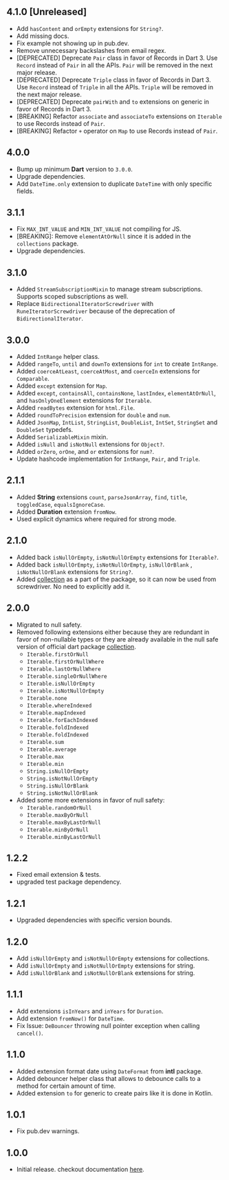## 4.1.0 [Unreleased]

- Add `hasContent` and `orEmpty` extensions for `String?`.
- Add missing docs.
- Fix example not showing up in pub.dev.
- Remove unnecessary backslashes from email regex.
- [DEPRECATED] Deprecate `Pair` class in favor of Records in Dart 3. Use `Record` instead of `Pair` in all the
  APIs. `Pair` will be removed in the next major release.
- [DEPRECATED] Deprecate `Triple` class in favor of Records in Dart 3. Use `Record` instead of `Triple` in all the
  APIs. `Triple` will be removed in the next major release.
- [DEPRECATED] Deprecate `pairWith` and `to` extensions on generic in favor of Records in Dart 3.
- [BREAKING] Refactor `associate` and `associateTo` extensions on `Iterable` to use Records instead of `Pair`.
- [BREAKING] Refactor `+` operator on `Map` to use Records instead of `Pair`.

## 4.0.0

- Bump up minimum **Dart** version to `3.0.0`.
- Upgrade dependencies.
- Add `DateTime.only` extension to duplicate `DateTime` with only specific fields.

## 3.1.1

- Fix `MAX_INT_VALUE` and `MIN_INT_VALUE` not compiling for JS.
- [BREAKING]: Remove `elementAtOrNull` since it is added in the `collections` package.
- Upgrade dependencies.

## 3.1.0

- Added `StreamSubscriptionMixin` to manage stream subscriptions. Supports scoped subscriptions as well.
- Replace `BidirectionalIteratorScrewdriver` with `RuneIteratorScrewdriver` because of the deprecation
  of `BidirectionalIterator`.

## 3.0.0

- Added `IntRange` helper class.
- Added `rangeTo`, `until` and `downTo` extensions for `int` to create `IntRange`.
- Added `coerceAtLeast`, `coerceAtMost`, and `coerceIn` extensions for `Comparable`.
- Added `except` extension for `Map`.
- Added `except`, `containsAll`, `containsNone`, `lastIndex`, `elementAtOrNull`, and `hasOnlyOneElement` extensions
  for `Iterable`.
- Added `readBytes` extension for `html.File`.
- Added `roundToPrecision` extension for `double` and `num`.
- Added `JsonMap`, `IntList`, `StringList`, `DoubleList`, `IntSet`, `StringSet` and `DoubleSet` typedefs.
- Added `SerializableMixin` mixin.
- Added `isNull` and `isNotNull` extensions for `Object?`.
- Added `orZero`, `orOne`, and `or` extensions for `num?`.
- Update hashcode implementation for `IntRange`, `Pair`, and `Triple`.

## 2.1.1

- Added **String** extensions `count`, `parseJsonArray`, `find`, `title`, `toggledCase`, `equalsIgnoreCase`.
- Added **Duration** extension `fromNow`.
- Used explicit dynamics where required for strong mode.

## 2.1.0

- Added back `isNullOrEmpty`, `isNotNullOrEmpty` extensions for `Iterable?`.
- Added back `isNullOrEmpty`, `isNotNullOrEmpty`, `isNullOrBlank` , `isNotNullOrBlank` extensions for `String?`.
- Added [collection](https://pub.dev/packages/collection) as a part of the package, so it can now be used from
  screwdriver. No need to explicitly add it.

## 2.0.0

- Migrated to null safety.
- Removed following extensions either because they are redundant in favor of non-nullable types or they are already
  available in the null safe version of official dart package [collection](https://pub.dev/packages/collection).
    - `Iterable.firstOrNull`
    - `Iterable.firstOrNullWhere`
    - `Iterable.lastOrNullWhere`
    - `Iterable.singleOrNullWhere`
    - `Iterable.isNullOrEmpty`
    - `Iterable.isNotNullOrEmpty`
    - `Iterable.none`
    - `Iterable.whereIndexed`
    - `Iterable.mapIndexed`
    - `Iterable.forEachIndexed`
    - `Iterable.foldIndexed`
    - `Iterable.foldIndexed`
    - `Iterable.sum`
    - `Iterable.average`
    - `Iterable.max`
    - `Iterable.min`
    - `String.isNullOrEmpty`
    - `String.isNotNullOrEmpty`
    - `String.isNullOrBlank`
    - `String.isNotNullOrBlank`
- Added some more extensions in favor of null safety:
    - `Iterable.randomOrNull`
    - `Iterable.maxByOrNull`
    - `Iterable.maxByLastOrNull`
    - `Iterable.minByOrNull`
    - `Iterable.minByLastOrNull`

## 1.2.2

- Fixed email extension & tests.
- upgraded test package dependency.

## 1.2.1

- Upgraded dependencies with specific version bounds.

## 1.2.0

- Add `isNullOrEmpty` and `isNotNullOrEmpty` extensions for collections.
- Add `isNullOrEmpty` and `isNotNullOrEmpty` extensions for string.
- Add `isNullOrBlank` and `isNotNullOrBlank` extensions for string.

## 1.1.1

- Add extensions `isInYears` and `inYears` for `Duration`.
- Add extension `fromNow()` for `DateTime`.
- Fix Issue: `DeBouncer` throwing null pointer exception when calling `cancel()`.

## 1.1.0

- Added extension format date using `DateFormat` from **intl** package.
- Added debouncer helper class that allows to debounce calls to a method for certain amount of time.
- Added extension `to` for generic to create pairs like it is done in Kotlin.

## 1.0.1

- Fix pub.dev warnings.

## 1.0.0

- Initial release. checkout documentation [here](https://pub.dev/documentation/screwdriver/1.0.0/).
